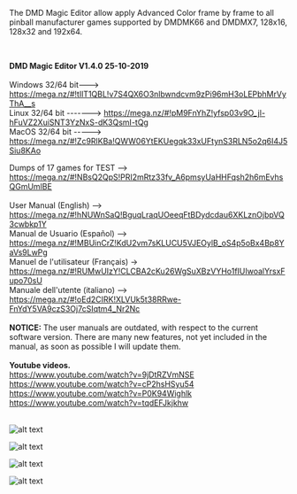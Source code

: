 
The DMD Magic Editor allow apply Advanced Color frame by frame to all pinball manufacturer games supported by DMDMK66 and DMDMX7, 128x16, 128x32 and 192x64. 

<br>

<b>DMD Magic Editor V1.4.0 25-10-2019</b>
<br><br>
Windows 32/64 bit---> https://mega.nz/#!tIlT1QBL!v7S4QX6O3nlbwndcvm9zPi96mH3oLEPbhMrVyThA__s
<br>
Linux 32/64 bit -------> https://mega.nz/#!pM9FnYhZ!yfsp03v9O_jl-hFuVZ2XuiSNT3YzNxS-dK3QsmI-tQg
<br>
MacOS 32/64 bit -----> https://mega.nz/#!Zc9RlKBa!QWW06YtEKUegqk33xUFtynS3RLN5o2q6I4J5Siu8KAo
<br>

Dumps of 17 games for TEST --> https://mega.nz/#!NBsQ2QpS!PRI2mRtz33fv_A6pmsyUaHHFqsh2h6mEvhsQGmUmlBE
<br><br>
User Manual (English) --> https://mega.nz/#!hNUWnSaQ!BguqLraqUOeeqFtBDydcdau6XKLznOjbpVQ3cwbkp1Y
<br>
Manual de Usuario (Español) --> https://mega.nz/#!MBUinCrZ!KdU2vm7sKLUCU5VJEOylB_oS4p5oBx4Bp8YaVs9LwPg
<br>
Manuel de l'utilisateur (Français) -> https://mega.nz/#!RUMwUIzY!CLCBA2cKu26WgSuXBzVYHo1fIUIwoalYrsxFupo70sU
<br>
Manuale dell'utente (italiano) --> https://mega.nz/#!oEd2CIRK!XLVUk5t38RRwe-FnYdY5VA9czS3Oj7cSIqtm4_Nr2Nc
<br><br>
<b>NOTICE:</b> The user manuals are outdated, with respect to the current software version. There are many new features, not yet included in the manual, as soon as possible I will update them.
<br><br>
<b>Youtube videos.</b>
<br>
https://www.youtube.com/watch?v=9jDtRZVmNSE<br>
https://www.youtube.com/watch?v=cP2hsHSyu54<br>
https://www.youtube.com/watch?v=P0K94Wighlk<br>
https://www.youtube.com/watch?v=tqdEFJkjkhw
<br><br>

![alt text](https://i.imgur.com/zvsgezm.jpg)

![alt text](https://i.imgur.com/6FGRpBq.jpg)

![alt text](https://i.imgur.com/hH0OaZ2.jpg)

![alt text](https://i.imgur.com/IUUzazx.jpg)
